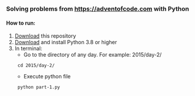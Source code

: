 ### Solving problems from https://adventofcode.com with Python

#### How to run:
1. [Download](https://github.com/alexeykudimov/advent-of-code/archive/main.zip) this repository
1. [Download](https://www.python.org/downloads/) and install Python 3.8 or higher
1. In terminal:
   * Go to the directory of any day. For example: 2015/day-2/
   ```
    cd 2015/day-2/
   ```
   * Execute python file
   ```
    python part-1.py
   ```

